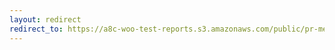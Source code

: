 ```yaml
---
layout: redirect
redirect_to: https://a8c-woo-test-reports.s3.amazonaws.com/public/pr-merge/40449/api/index.html
---
```

